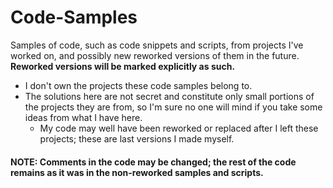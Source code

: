 # Code-Samples
Samples of code, such as code snippets and scripts, from projects I've worked on, and possibly new reworked versions of them in the future.
__Reworked versions will be marked explicitly as such.__

- I don't own the projects these code samples belong to.
- The solutions here are not secret and constitute only small portions of the projects they are from, so I'm sure no one will mind if you take some ideas from what I have here.
  - My code may well have been reworked or replaced after I left these projects; these are last versions I made myself.

#### __NOTE: Comments in the code may be changed; the rest of the code remains as it was in the non-reworked samples and scripts.__

